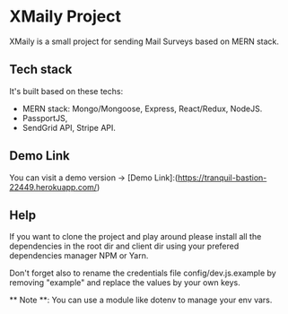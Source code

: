 # XMaily Project

XMaily is a small project for sending Mail Surveys based on MERN stack.

## Tech stack

It's built based on these techs:

* MERN stack: Mongo/Mongoose, Express, React/Redux, NodeJS.
* PassportJS, 
* SendGrid API, Stripe API.

## Demo Link

You can visit a demo version -> [Demo Link]:(https://tranquil-bastion-22449.herokuapp.com/)

## Help

If you want to clone the project and play around please install all the dependencies in the root dir and client dir using your prefered dependencies manager NPM or Yarn.

Don't forget also to rename the credentials file config/dev.js.example by removing "example" and replace the values by your own keys.

** Note **: You can use a module like dotenv to manage your env vars.